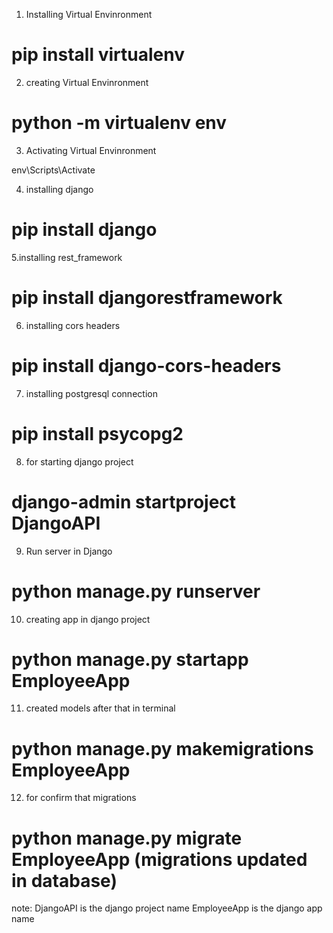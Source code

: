 1. Installing Virtual Envinronment

# pip install virtualenv

2. creating Virtual Envinronment

# python -m virtualenv env

3. Activating Virtual Envinronment

env\Scripts\Activate

4. installing django

# pip install django 

5.installing rest_framework

# pip install djangorestframework 

6. installing cors headers

# pip install django-cors-headers 

7. installing postgresql connection

# pip install psycopg2

8. for starting django project

# django-admin startproject DjangoAPI 

9. Run server in Django

# python manage.py runserver

10. creating app in django project

# python manage.py startapp EmployeeApp

11. created models after that in terminal

# python manage.py makemigrations EmployeeApp

12. for confirm that migrations

# python manage.py migrate EmployeeApp  (migrations updated in database)


note: DjangoAPI is the django project name
      EmployeeApp is the django app name


